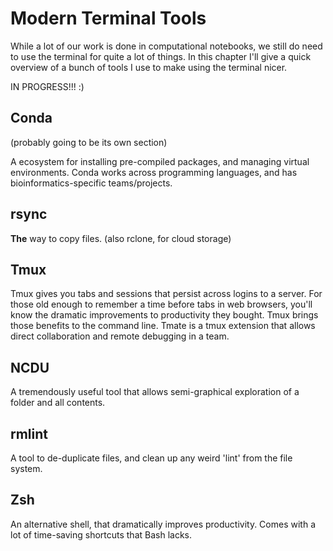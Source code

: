 # Modern Terminal Tools


While a lot of our work is done in computational notebooks, we still do need to use the terminal for quite a lot of things. In this chapter I'll give a quick overview of a bunch of tools I use to make using the terminal nicer.

IN PROGRESS!!! :)

## Conda

(probably going to be its own section)

A ecosystem for installing pre-compiled packages, and managing virtual environments. Conda works across programming languages, and has bioinformatics-specific teams/projects.

## rsync

**The** way to copy files. (also rclone, for cloud storage)

## Tmux

Tmux gives you tabs and sessions that persist across logins to a server. For those old enough to remember a time before tabs in web browsers, you'll know the dramatic improvements to productivity they bought. Tmux brings those benefits to the command line. Tmate is a tmux extension that allows direct collaboration and remote debugging in a team.

## NCDU

A tremendously useful tool that allows semi-graphical exploration of a folder and all contents.


## rmlint

A tool to de-duplicate files, and clean up any weird 'lint' from the file system.

## Zsh

An alternative shell, that dramatically improves productivity. Comes with a lot of time-saving shortcuts that Bash lacks.
